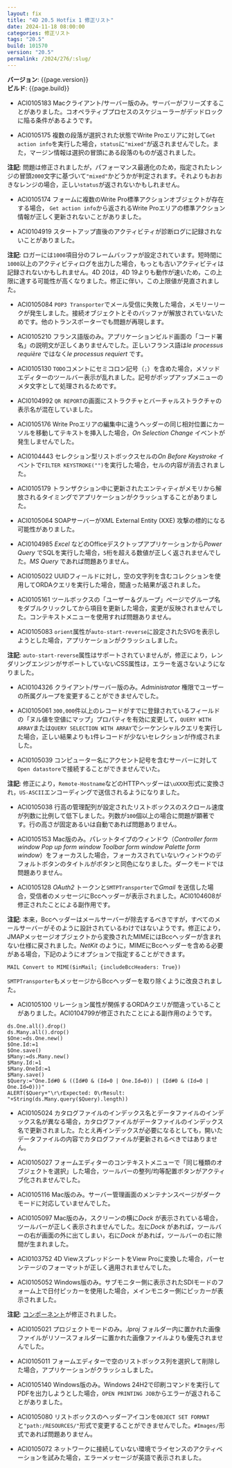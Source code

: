 ```yaml
---
layout: fix
title: "4D 20.5 Hotfix 1 修正リスト"
date: 2024-11-18 08:00:00
categories: 修正リスト
tags: "20.5"
build: 101570
version: "20.5"
permalink: /2024/276/:slug/
---
```


**バージョン**: {{page.version}}  
**ビルド**: {{page.build}} 

* ACI0105183 Macクライアント/サーバー版のみ。サーバーがフリーズすることがありました。コオペラティブプロセスのスケジューラーがデッドロックに陥る条件があるようです。

* ACI0105175 複数の段落が選択された状態でWrite Proエリアに対して`Get action info`を実行した場合，`status`に`"mixed"`が返されませんでした。また，マージン情報は選択の冒頭にある段落のものが返されました。

**注記**: 問題は修正されましたが，パフォーマンス最適化のため，指定されたレンジの冒頭`2000`文字に基づいて`"mixed"`かどうかが判定されます。それよりもおおきなレンジの場合，正しい`status`が返されないかもしれません。

* ACI0105174 フォームに複数のWrite Pro標準アクションオブジェクトが存在する場合， `Get action info`から返されるWrite Proエリアの標準アクション情報が正しく更新されないことがありました。

* ACI0104919 スタートアップ直後のアクティビティが診断ログに記録されないことがありました。

**注記**: ロガーには`1000`項目分のフレームバッファが設定されています。短時間に`1000`以上のアクティビティログを出力した場合，もっとも古いアクティビティは記録されないかもしれません。4D 20は，4D 19よりも動作が速いため，この上限に達する可能性が高くなりました。修正に伴い，この上限値が見直されました。

* ACI0105084 `POP3 Transporter`でメール受信に失敗した場合，メモリーリークが発生しました。接続オブジェクトとそのバッファが解放されていないためです。他のトランスポーターでも問題が再現します。

* ACI0105210 フランス語版のみ。アプリケーションビルド画面の「コード署名」の説明文が正しくありませんでした。正しいフランス語は*le processus requière* ではなく*le processus requiert* です。

* ACI0105130 `TODO`コメントにセミコロン記号（`;`）を含めた場合，メソッドエディターのツールバー表示が乱れました。記号がポップアップメニューのメタ文字として処理されるためです。

* ACI0104992 `QR REPORT`の画面にストラクチャとバーチャルストラクチャの表示名が混在していました。

* ACI0105176 Write Proエリアの編集中に違うヘッダーの同じ相対位置にカーソルを移動してテキストを挿入した場合，*On Selection Change* イベントが発生しませんでした。

* ACI0104443 セレクション型リストボックスセルの*On Before Keystroke* イベントで`FILTER KEYSTROKE("")`を実行した場合，セルの内容が消去されました。

* ACI0105179 トランザクション中に更新されたエンティティがメモリから解放されるタイミングでアプリケーションがクラッシュすることがありました。

* ACI0105064 SOAPサーバーがXML External Entity (XXE) 攻撃の標的になる可能性がありました。

* ACI0104985 *Excel* などのOfficeデスクトップアプリケーションから*Power Query* でSQLを実行した場合，`5`桁を超える数値が正しく返されませんでした。*MS Query* であれば問題ありません。

* ACI0105022 UUIDフィールドに対し，空の文字列を含むコレクションを使用してORDAクエリを実行した場合，間違った結果が返されました。

* ACI0105161 ツールボックスの「ユーザー＆グループ」ページでグループ名をダブルクリックしてから項目を更新した場合，変更が反映されませんでした。コンテキストメニューを使用すれば問題ありません。

* ACI0105083 `orient`属性が`auto-start-reverse`に設定されたSVGを表示しようとした場合，アプリケーションがクラッシュしました。

**注記**: `auto-start-reverse`属性はサポートされていませんが，修正により，レンダリングエンジンがサポートしていないCSS属性は，エラーを返さないようになりました。

* ACI0104326 クライアント/サーバー版のみ。*Administrator* 権限でユーザーの所属グループを変更することができませんでした。

* ACI0105061 `300,000`件以上のレコードがすでに登録されているフィールドの「ヌル値を空値にマップ」プロパティを有効に変更して，`QUERY WITH ARRAY`または`QUERY SELECTION WITH ARRAY`でシーケンシャルクエリを実行した場合，正しい結果よりも`1`件レコードが少ないセレクションが作成されました。

* ACI0105039 コンピューター名にアクセント記号を含むサーバーに対して`Open datastore`で接続することができませんでいた。

**注記**: 修正により，`Remote-Hostname`などのHTTPヘッダーは`\uXXXX`形式に変換され，`US-ASCII`エンコーディングで送信されるようになりました。

* ACI0105038 行高の管理配列が設定されたリストボックスのスクロール速度が列数に比例して低下しました。列数が`100`個以上の場合に問題が顕著です。行の高さが固定あるいは自動であれば問題ありません。

* ACI0105153 Mac版のみ。パレットタイプのウィンドウ（*Controller form window* *Pop up form window* *Toolbar form window* *Palette form window*）をフォーカスした場合，フォーカスされていないウィンドウのデフォルトボタンのタイトルがボタンと同色になりました。ダークモードでは問題ありません。

* ACI0105128 *OAuth2* トークンと`SMTPTransporter`で*Gmail* を送信した場合，受信者のメッセージにBccヘッダーが表示されました。ACI0104608が修正されたことによる副作用です。

**注記**: 本来，Bccヘッダーはメールサーバーが除去するべきですが，すべてのメールサーバーがそのように設計されているわけではないようです。修正により，JMAPメッセージオブジェクトから変換されたMIMEにはBccヘッダーが含まれない仕様に戻されました。*NetKit* のように，MIMEにBccヘッダーを含める必要がある場合，下記のようにオプションで指定することができます。

```4d
MAIL Convert to MIME($inMail; {includeBccHeaders: True})
```

`SMTPTransporter`もメッセージからBccヘッダーを取り除くように改良されました。

* ACI0105100 リレーション属性が関係するORDAクエリが間違っていることがありました。ACI0104799が修正されたことによる副作用のようです。

```4d
ds.One.all().drop()
ds.Many.all().drop()
$One:=ds.One.new()
$One.Id:=1
$One.save()
$Many:=ds.Many.new()
$Many.Id:=1
$Many.OneId:=1
$Many.save()
$Query:="One.Id#0 & ((Id#0 & (Id=0 | One.Id=0)) | (Id#0 & (Id=0 | One.Id=0)))"
ALERT($Query+"\r\rExpected: 0\rResult: "+String(ds.Many.query($Query).length))
```

* ACI0105024 カタログファイルのインデックス名とデータファイルのインデックス名が異なる場合，カタログファイルがデータファイルのインデックス名で更新されました。たとえ再インデックスが必要になるとしても，開いたデータファイルの内容でカタログファイルが更新されるべきではありません。

* ACI0105027 フォームエディターのコンテキストメニューで「同じ種類のオブジェクトを選択」した場合，ツールバーの整列/均等配置ボタンがアクティブ化されませんでした。

* ACI0105116 Mac版のみ。サーバー管理画面のメンテナンスページがダークモードに対応していませんでした。

* ACI0105097 Mac版のみ，スクリーンの横に*Dock* が表示されている場合，ツールバーが正しく表示されませんでした。左に*Dock* があれば，ツールバーの右が画面の外に出てしまい，右に*Dock* があれば，ツールバーの右に隙間が生まれました。

* ACI0103752 4D ViewスプレッドシートをView Proに変換した場合，パーセンテージのフォーマットが正しく適用されませんでした。

* ACI0105052 Windows版のみ。サブモニター側に表示されたSDIモードのフォーム上で日付ピッカーを使用した場合，メインモニター側にピッカーが表示されました。

**注記**: [コンポーネント](https://github.com/4d/4D-Widgets/commit/020ab608b8158a2dfb61ad512cb072f648bc3e38)が修正されました。

* ACI0105021 プロジェクトモードのみ。*.lproj* フォルダー内に置かれた画像ファイルがリソースフォルダーに置かれた画像ファイルよりも優先されませんでした。

* ACI0105011 フォームエディターで空のリストボックス列を選択して削除した場合，アプリケーションがクラッシュしました。

* ACI0105140 Windows版のみ。Windows 24H2で印刷コマンドを実行してPDFを出力しようとした場合，`OPEN PRINTING JOB`からエラーが返されることがありました。

* ACI0105080 リストボックスのヘッダーアイコンを`OBJECT SET FORMAT`と`"path:/RESOURCES/"`形式で変更することができませんでした。`#Images/`形式であれば問題ありません。

* ACI0105072 ネットワークに接続していない環境でライセンスのアクティベーションを試みた場合，エラーメッセージが英語で表示されました。